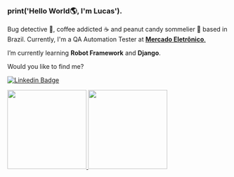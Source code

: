 ### print('Hello World:earth_americas:, I'm Lucas').

Bug detective :mag_right:, coffee addicted ☕ and peanut candy sommelier 🥜 based in Brazil. Currently, I'm a QA Automation Tester at [**Mercado Eletrônico**.](https://www.me.com.br/)

I’m currently learning **Robot Framework** and **Django**.

Would you like to find me?

[![Linkedin Badge](https://img.shields.io/badge/-lucasroxo-blue?style=flat-square&logo=Linkedin&logoColor=white&link)](https://www.linkedin.com/in/lucasroxo/)


<div>
<a href="https://github.com/roxodev">
<img height="180em" src="https://github-readme-stats.vercel.app/api/top-langs/?username=roxodev&layout=compact&langs_count=7&theme="/>
<img height="180em" src="https://github-readme-stats.vercel.app/api?username=roxodev&show_icons=true&theme=&include_all_commits=true&count_private=true"/>
</div>
  
  


<!--
**roxodev/roxodev** is a ✨ _special_ ✨ repository because its `README.md` (this file) appears on your GitHub profile.

Here are some ideas to get you started:

- 🔭 I’m currently working on ...

- 👯 I’m looking to collaborate on ...
- 🤔 I’m looking for help with ...
- 💬 Ask me about ...
- 📫 How to reach me: ...
- 😄 Pronouns: ...
- ⚡ Fun fact: ...
-->
